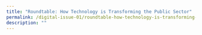 ```yaml
---
title: "Roundtable: How Technology is Transforming the Public Sector"
permalink: /digital-issue-01/roundtable-how-technology-is-transforming-the-public-sector/
description: ""
---
```

